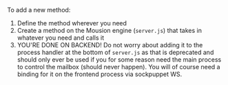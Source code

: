 To add a new method:

1. Define the method wherever you need
2. Create a method on the Mousion engine (`server.js`) that takes in whatever you need and calls it
3. YOU'RE DONE ON BACKEND! Do not worry about adding it to the process handler at the bottom of `server.js` as that is deprecated and should only ever be used if you for some reason need the main process to control the mailbox (should never happen). You will of course need a binding for it on the frontend process via sockpuppet WS.